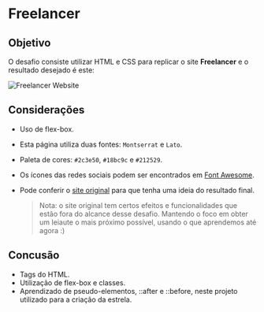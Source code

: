 # Freelancer


## Objetivo

O desafio consiste utilizar HTML e CSS para replicar o site **Freelancer** e o resultado desejado é este:

![Freelancer Website](docs/fullpage.png)

## Considerações

* Uso de flex-box.

* Esta página utiliza duas fontes: `Montserrat` e `Lato`.

* Paleta de cores: `#2c3e50`, `#18bc9c` e `#212529`.

* Os ícones das redes sociais podem ser encontrados em [Font Awesome](http://fontawesome.io/).

* Pode conferir o [site original](https://blackrockdigital.github.io/startbootstrap-freelancer/) para que tenha uma ideia do resultado final.

  > Nota: o site original tem certos efeitos e funcionalidades que estão fora do alcance desse desafio. Mantendo o foco em obter um leiaute o mais próximo possível, usando o que aprendemos até agora :)


## Concusão

* Tags do HTML.
* Utilização de flex-box e classes.
* Aprendizado de pseudo-elementos, ::after e ::before, neste projeto utilizado para a criação da estrela.
